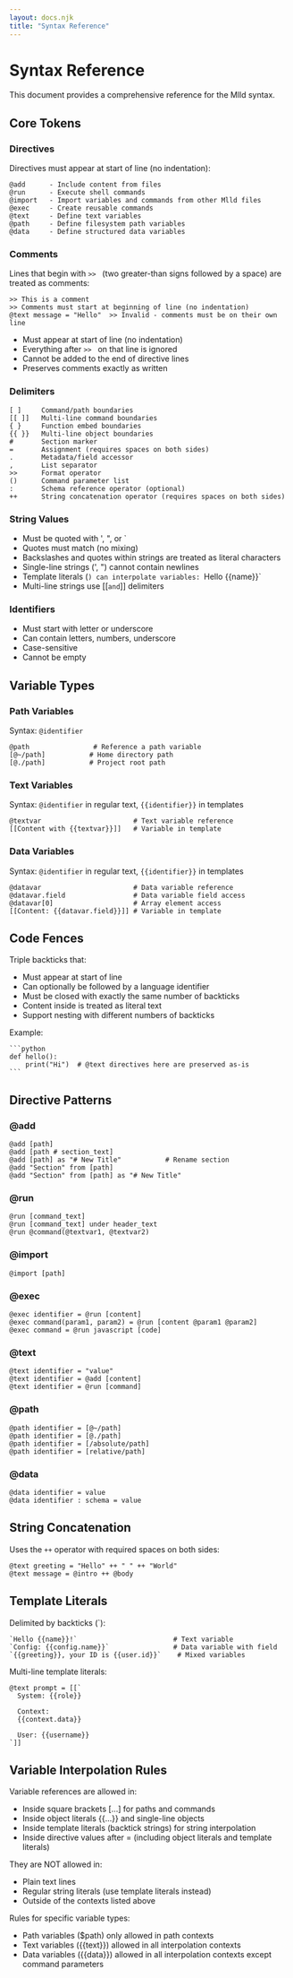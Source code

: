 ```yaml
---
layout: docs.njk
title: "Syntax Reference"
---
```


# Syntax Reference

This document provides a comprehensive reference for the Mlld syntax.

## Core Tokens

### Directives

Directives must appear at start of line (no indentation):
```
@add      - Include content from files
@run      - Execute shell commands
@import   - Import variables and commands from other Mlld files
@exec     - Create reusable commands
@text     - Define text variables
@path     - Define filesystem path variables
@data     - Define structured data variables
```

### Comments

Lines that begin with `>> ` (two greater-than signs followed by a space) are treated as comments:
```mlld
>> This is a comment
>> Comments must start at beginning of line (no indentation)
@text message = "Hello"  >> Invalid - comments must be on their own line
```

- Must appear at start of line (no indentation)
- Everything after `>> ` on that line is ignored
- Cannot be added to the end of directive lines
- Preserves comments exactly as written

### Delimiters

```
[ ]     Command/path boundaries
[[ ]]   Multi-line command boundaries
{ }     Function embed boundaries
{{ }}   Multi-line object boundaries
#       Section marker
=       Assignment (requires spaces on both sides)
.       Metadata/field accessor
,       List separator
>>      Format operator
()      Command parameter list
:       Schema reference operator (optional)
++      String concatenation operator (requires spaces on both sides)
```

### String Values

- Must be quoted with ', ", or `
- Quotes must match (no mixing)
- Backslashes and quotes within strings are treated as literal characters
- Single-line strings (', ") cannot contain newlines
- Template literals (`) can interpolate variables: `Hello {{name}}`
- Multi-line strings use [[` and `]] delimiters

### Identifiers

- Must start with letter or underscore
- Can contain letters, numbers, underscore
- Case-sensitive
- Cannot be empty

## Variable Types

### Path Variables

Syntax: `@identifier`
```mlld
@path                # Reference a path variable
[@~/path]           # Home directory path
[@./path]           # Project root path
```

### Text Variables

Syntax: `@identifier` in regular text, `{{identifier}}` in templates
```mlld
@textvar                       # Text variable reference
[[Content with {{textvar}}]]   # Variable in template
```

### Data Variables

Syntax: `@identifier` in regular text, `{{identifier}}` in templates
```mlld
@datavar                       # Data variable reference
@datavar.field                 # Data variable field access
@datavar[0]                    # Array element access
[[Content: {{datavar.field}}]] # Variable in template
```

## Code Fences

Triple backticks that:
- Must appear at start of line
- Can optionally be followed by a language identifier
- Must be closed with exactly the same number of backticks
- Content inside is treated as literal text
- Support nesting with different numbers of backticks

Example:
```mlld
​```python
def hello():
    print("Hi")  # @text directives here are preserved as-is
​```
```

## Directive Patterns

### @add

```mlld
@add [path]
@add [path # section_text]
@add [path] as "# New Title"           # Rename section
@add "Section" from [path]
@add "Section" from [path] as "# New Title"
```

### @run

```mlld
@run [command_text]
@run [command_text] under header_text
@run @command(@textvar1, @textvar2)
```

### @import

```mlld
@import [path]
```

### @exec

```mlld
@exec identifier = @run [content]
@exec command(param1, param2) = @run [content @param1 @param2]
@exec command = @run javascript [code]
```

### @text

```mlld
@text identifier = "value"
@text identifier = @add [content]
@text identifier = @run [command]
```

### @path

```mlld
@path identifier = [@~/path]
@path identifier = [@./path]
@path identifier = [/absolute/path]
@path identifier = [relative/path]
```

### @data 

```mlld
@data identifier = value
@data identifier : schema = value
```

## String Concatenation

Uses the `++` operator with required spaces on both sides:

```mlld
@text greeting = "Hello" ++ " " ++ "World"
@text message = @intro ++ @body
```

## Template Literals

Delimited by backticks (`):
```mlld
`Hello {{name}}!`                        # Text variable
`Config: {{config.name}}`                # Data variable with field
`{{greeting}}, your ID is {{user.id}}`    # Mixed variables
```

Multi-line template literals:
```mlld
@text prompt = [[`
  System: {{role}}
  
  Context:
  {{context.data}}
  
  User: {{username}}
`]]
```

## Variable Interpolation Rules

Variable references are allowed in:
- Inside square brackets [...] for paths and commands
- Inside object literals {{...}} and single-line objects
- Inside template literals (backtick strings) for string interpolation
- Inside directive values after = (including object literals and template literals)

They are NOT allowed in:
- Plain text lines
- Regular string literals (use template literals instead)
- Outside of the contexts listed above

Rules for specific variable types:
- Path variables ($path) only allowed in path contexts
- Text variables ({{text}}) allowed in all interpolation contexts
- Data variables ({{data}}) allowed in all interpolation contexts except command parameters